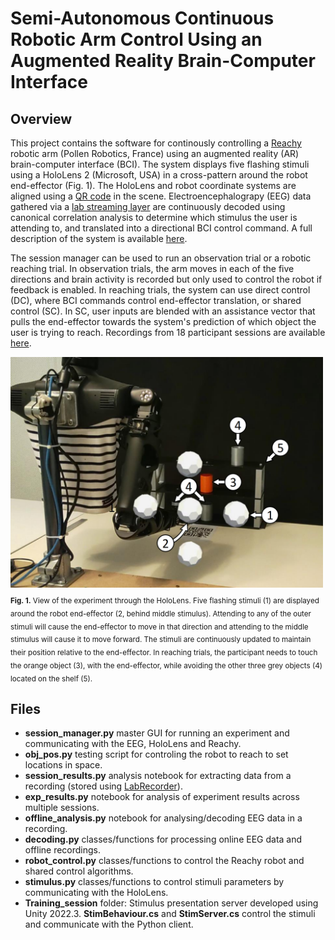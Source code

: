 # Semi-Autonomous Continuous Robotic Arm Control Using an Augmented Reality Brain-Computer Interface

## Overview
This project contains the software for continously controlling a [Reachy](https://pollen-robotics.github.io/reachy-2021-docs/) robotic arm (Pollen Robotics, France) using an augmented reality (AR) brain-computer interface (BCI). The system displays five flashing stimuli using a HoloLens 2 (Microsoft, USA) in a cross-pattern around the robot end-effector (Fig. 1). The HoloLens and robot coordinate systems are aligned using a [QR code](https://github.com/microsoft/MixedReality-QRCode-Sample) in the scene. Electroencephalograpy (EEG) data gathered via a [lab streaming layer](https://labstreaminglayer.org/#/) are continuously decoded using canonical correlation analysis to determine which stimulus the user is attending to, and translated into a directional BCI control command. A full description of the system is available [here](https://doi.org/10.36227/techrxiv.171638984.48965766/v1). 

The session manager can be used to run an observation trial or a robotic reaching trial. In observation trials, the arm moves in each of the five directions and brain activity is recorded but only used to control the robot if feedback is enabled. In reaching trials, the system can use direct control (DC), where BCI commands control end-effector translation, or shared control (SC). In SC, user inputs are blended with an assistance vector that pulls the end-effector towards the system's prediction of which object the user is trying to reach. Recordings from 18 participant sessions are available [here](https://doi.org/10.26188/25734054).

<img src="https://github.com/kkokorin0/SSVEP_shared_robot_control/blob/main/participant_view.png" width="500"><sub><br> <strong>Fig. 1.</strong> View of the experiment through the HoloLens. Five flashing stimuli (1) are displayed around the robot end-effector (2, behind middle stimulus). Attending to any of the outer stimuli will cause the end-effector to move in that direction and attending to the middle stimulus will cause it to move forward. The stimuli are continuously updated to maintain their position relative to the end-effector. In reaching trials, the participant needs to touch the orange object (3), with the end-effector, while avoiding the other three grey objects (4) located on the shelf (5).</sub>

## Files
- **session_manager.py** master GUI for running an experiment and communicating with the EEG, HoloLens and Reachy.
- **obj_pos.py** testing script for controling the robot to reach to set locations in space.
- **session_results.py** analysis notebook for extracting data from a recording (stored using [LabRecorder](https://github.com/labstreaminglayer/App-LabRecorder)).
- **exp_results.py** notebook for analysis of experiment results across multiple sessions.
- **offline_analysis.py** notebook for analysing/decoding EEG data in a recording.
- **decoding.py** classes/functions for processing online EEG data and offline recordings.
- **robot_control.py** classes/functions to control the Reachy robot and shared control algorithms.
- **stimulus.py** classes/functions to control stimuli parameters by communicating with the HoloLens.
- **Training_session** folder: Stimulus presentation server developed using Unity 2022.3. **StimBehaviour.cs** and **StimServer.cs** control the stimuli and communicate with the Python client.
